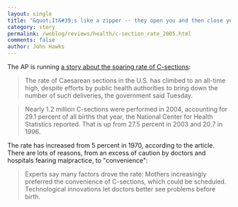 ```yaml
---
layout: single 
title: "&quot;It&#39;s like a zipper -- they open you and then close you back up.&quot; " 
category: story
permalink: /weblog/reviews/health/c-section_rate_2005.html
comments: false 
author: John Hawks 
---
```



<p>
The AP is running <a href="http://www.msnbc.msn.com/id/10055309/">a story about the soaring rate of C-sections</a>: 
</p>

<blockquote>The rate of Caesarean sections in the U.S. has climbed to an all-time high, despite efforts by public health authorities to bring down the number of such deliveries, the government said Tuesday.</blockquote>

<blockquote>Nearly 1.2 million C-sections were performed in 2004, accounting for 29.1 percent of all births that year, the National Center for Health Statistics reported. That is up from 27.5 percent in 2003 and 20.7 in 1996.</blockquote>

<p>
The rate has increased from 5 percent in 1970, according to the article. There are lots of reasons, from an excess of caution by doctors and hospitals fearing malpractice, to "convenience": 
</p>

<blockquote>Experts say many factors drove the rate: Mothers increasingly preferred the convenience of C-sections, which could be scheduled. Technological innovations let doctors better see problems before birth.</blockquote>

